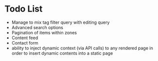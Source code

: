 # Todo List

* Manage to mix tag filter query with editing query
* Advanced search options
* Pagination of items within zones
* Content feed
* Contact form
* ability to inject dynamic context (via API calls) to any rendered page in order to insert dynamic contents into a static page